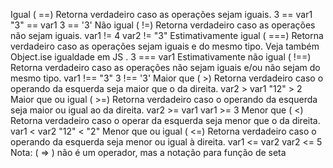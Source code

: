 Igual ( ==)	Retorna verdadeiro caso as operações sejam iguais.	3 == var1 "3" == var1 3 == '3'
Não igual ( !=)	Retorna verdadeiro caso as operações não sejam iguais.	var1 != 4 var2 != "3"
Estimativamente igual ( ===)	Retorna verdadeiro caso as operações sejam iguais e do mesmo tipo. Veja também Object.ise igualdade em JS .	3 === var1
Estimativamente não igual ( !==)	Retorna verdadeiro caso as operações não sejam iguais e/ou não sejam do mesmo tipo.	var1 !== "3" 3 !== '3'
Maior que ( >)	Retorna verdadeiro caso o operando da esquerda seja maior que o da direita.	var2 > var1 "12" > 2
Maior que ou igual ( >=)	Retorna verdadeiro caso o operando da esquerda seja maior ou igual ao da direita.	var2 >= var1 var1 >= 3
Menor que ( <)	Retorna verdadeiro caso o operar da esquerda seja menor que o da direita.	var1 < var2 "12" < "2"
Menor que ou igual ( <=)	Retorna verdadeiro caso o operando da esquerda seja menor ou igual à direita.	var1 <= var2 var2 <= 5
Nota: ( => ) não é um operador, mas a notação para função de seta